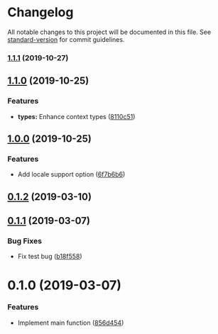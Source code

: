 # Changelog

All notable changes to this project will be documented in this file. See [standard-version](https://github.com/conventional-changelog/standard-version) for commit guidelines.

### [1.1.1](https://github.com/potato4d/nuxt-dayjs-module/compare/v1.1.0...v1.1.1) (2019-10-27)

## [1.1.0](https://github.com/potato4d/nuxt-dayjs-module/compare/v1.0.0...v1.1.0) (2019-10-25)


### Features

* **types:** Enhance context types ([8110c51](https://github.com/potato4d/nuxt-dayjs-module/commit/8110c51e4ed2a722c21900b8f91c488e9aed61fd))

## [1.0.0](https://github.com/potato4d/nuxt-dayjs-module/compare/v0.1.2...v1.0.0) (2019-10-25)


### Features

* Add locale support option ([6f7b6b6](https://github.com/potato4d/nuxt-dayjs-module/commit/6f7b6b6f19d4faef0080af70ff8e464ca66cf8cd))

## [0.1.2](https://github.com/potato4d/nuxt-dayjs-module/compare/v0.1.1...v0.1.2) (2019-03-10)



## [0.1.1](https://github.com/potato4d/nuxt-dayjs-module/compare/v0.1.0...v0.1.1) (2019-03-07)


### Bug Fixes

* Fix test bug ([b18f558](https://github.com/potato4d/nuxt-dayjs-module/commit/b18f558))



# 0.1.0 (2019-03-07)


### Features

* Implement main function ([856d454](https://github.com/potato4d/nuxt-dayjs-module/commit/856d454))
